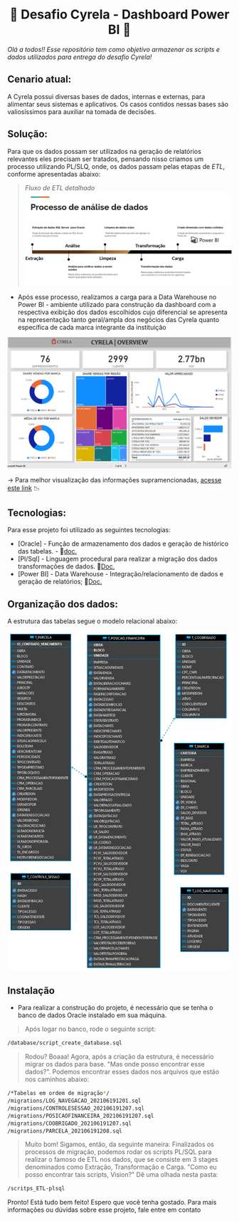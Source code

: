 <h1 align="center">🚀 Desafio Cyrela - Dashboard Power BI 🚀</h1>

_Olá a todos!! Esse repositório tem como objetivo armazenar os scripts e dados utilizados para entrega do desafio Cyrela!_

## Cenario atual: 
A Cyrela possui diversas bases de dados, internas e externas, para alimentar seus sistemas e aplicativos. Os casos contidos nessas bases são valiosíssimos para auxiliar na tomada de decisões.

## Solução: 
Para que os dados possam ser utilizados na geração de relatórios relevantes eles precisam ser tratados, pensando nisso criamos um processo utilizando PL/SLQ, onde, os dados passam pelas etapas de _ETL_, conforme apresentadas abaixo: 

 > _Fluxo de ETL detalhado_ 
![alt text](https://raw.githubusercontent.com/GussAlves/desafio-cyrela-etl-pls/main/_img/ETL_Process.PNG)

 - Após esse processo, realizamos a carga para a Data Warehouse no Power BI - ambiente utilizado para construção da dashboard com a respectiva exibição dos dados escolhidos cujo diferencial se apresenta na representação tanto geral/ampla dos negócios das Cyrela quanto específica de cada marca integrante da instituição

![alt text](https://raw.githubusercontent.com/GussAlves/desafio-cyrela-etl-pls/main/_img/dashboard_view.PNG)

-> Para melhor visualização das informações supramencionadas, <a href="https://app.powerbi.com/view?r=eyJrIjoiNTg2MjdhNjAtMzhhOC00MWQyLWEzN2EtNzZmOGY5ZTk0MWJmIiwidCI6IjExZGJiZmUyLTg5YjgtNDU0OS1iZTEwLWNlYzM2NGU1OTU1MSIsImMiOjR9&pageName=ReportSection">acesse este link</a> 📉 

## Tecnologias:
Para esse projeto foi utilizado as seguintes tecnologias:

- [Oracle]   - Função de armazenamento dos dados e geração de histórico das tabelas. - :closed_book:<a href="https://docs.oracle.com/en/">doc.</a>
- [Pl/Sql]   - Linguagem procedural para realizar a migração dos dados transformações de dados. :closed_book:<a href="https://docs.oracle.com/cd/E12151_01/index.htm">Doc.</a>
- [Power BI] - Data Warehouse - Integração/relacionamento de dados e geração de relatórios; :closed_book:<a href="https://docs.microsoft.com/pt-br/power-bi/">Doc.</a>

## Organização dos dados:
A estrutura das tabelas segue o modelo relacional abaixo:

![alt text](https://raw.githubusercontent.com/GussAlves/desafio-cyrela-etl-pls/main/_img/estrutura_projeto.png)

## Instalação 
- Para realizar a construção do projeto, é necessário que se tenha o banco de dados Oracle instalado em sua máquina.

> Após logar no banco, rode o seguinte script:
```sh
/database/script_create_database.sql
```
> Rodou? Boaaa! Agora, após a criação da estrutura, é necessário migrar os dados para base. "Mas onde posso encontrar esse dados?". Podemos encontrar esses dados nos arquivos que estão nos caminhos abaixo:

```sh
/*Tabelas em ordem de migração*/
/migrations/LOG_NAVEGACAO_202106191201.sql
/migrations/CONTROLESESSAO_202106191207.sql
/migrations/POSICAOFINANCEIRA_202106191207.sql
/migrations/COOBRIGADO_202106191207.sql
/migrations/PARCELA_202106191208.sql
```

> Muito bom! Sigamos, então, da seguinte maneira: Finalizados os processos de migração, podemos rodar os scripts PL/SQL para realizar o famoso de ETL nos dados, que se consiste em 3 stages denominados como Extração, Transformação e Carga. "Como eu posso encontrar tais scripts, Vision?" Dê uma olhada nesta pasta:

```sh
/scritps_ETL-plsql
```
Pronto! Está tudo bem feito! Espero que você tenha gostado. Para mais informações ou dúvidas sobre esse projeto, fale entre em contato 
